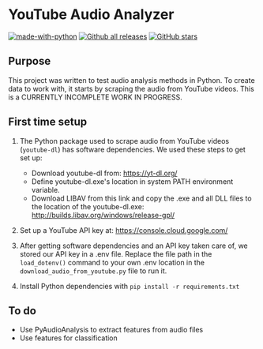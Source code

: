 # YouTube Audio Analyzer
[![made-with-python](https://img.shields.io/badge/Made%20with-Python-1f425f.svg)](https://www.python.org/) [![Github all releases](https://img.shields.io/github/downloads/CarolynOlsen/py-youtube-audio-processing.js/total.svg)](https://GitHub.com/CarolynOlsen/py-youtube-audio-processing/releases/) [![GitHub stars](https://img.shields.io/github/stars/CarolynOlsen/py-youtube-audio-processing.svg?style=social&label=Star&maxAge=2592000)](https://GitHub.com/CarolynOlsen/py-youtube-audio-processing/stargazers/)

## Purpose
This project was written to test audio analysis methods in Python. 
To create data to work with, it starts by scraping the audio from YouTube videos.
This is a CURRENTLY INCOMPLETE WORK IN PROGRESS.

## First time setup 
1. The Python package used to scrape audio from YouTube videos (`youtube-dl`) has software dependencies. We used these steps to get set up:
    * Download youtube-dl from: https://yt-dl.org/
    * Define youtube-dl.exe's location in system PATH environment variable.
    * Download LIBAV from this link and copy the .exe and all DLL files to the location of the youtube-dl.exe: http://builds.libav.org/windows/release-gpl/

2. Set up a YouTube API key at:
https://console.cloud.google.com/

3. After getting software dependencies and an API key taken care of, we stored our API key in a .env file. Replace the file path in the `load_dotenv()` command to your own .env location in the `download_audio_from_youtube.py` file to run it.

4. Install Python dependencies with `pip install -r requirements.txt`

## To do
* Use PyAudioAnalysis to extract features from audio files
* Use features for classification
